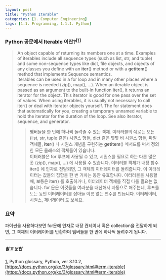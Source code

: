 ```yaml
---
layout: post
title: "Python Iterable"
categories: [1. Computer Engineering]
tags: [1.1. Programming, 1.1.1. Python]
---
```


### Python 공문에서 Iterable 이란?<sup><a href="#footnote_1_1" name="footnote_1_2">[1]</a></sup>
> An object capable of returning its members one at a time. Examples of iterables include all sequence types (such as list, str, and tuple) and some non-sequence types like dict, file objects, and objects of any classes you define with an __iter__() method or with a __getitem__() method that implements Sequence semantics.  
Iterables can be used in a for loop and in many other places where a sequence is needed (zip(), map(), …). When an iterable object is passed as an argument to the built-in function iter(), it returns an iterator for the object. This iterator is good for one pass over the set of values. When using iterables, it is usually not necessary to call iter() or deal with iterator objects yourself. The for statement does that automatically for you, creating a temporary unnamed variable to hold the iterator for the duration of the loop. See also iterator, sequence, and generator.
>> 멤버들을 한 번에 하나씩 돌려줄 수 있는 객체. 이터러블의 예로는 모든 (list, str, tuple 같은) 시퀀스 형들, dict 같은 몇몇 비 시퀀스 형들, 파일 객체들, __iter__() 나 시퀀스 개념을 구현하는 __getitem__() 메서드를 써서 정의한 모든 클래스의 객체들이 있습니다.  
이터러블은 for 루프에 사용될 수 있고, 시퀀스를 필요로 하는 다른 많은 곳 (zip(), map(), …) 에 사용될 수 있습니다. 이터러블 객체가 내장 함수 iter() 에 인자로 전달되면, 그 객체의 이터레이터를 돌려줍니다. 이 이터레이터는 값들의 집합을 한 번 거치는 동안 유효합니다. 이터러블을 사용할 때, 보통은 iter() 를 호출하거나, 이터레이터 객체를 직접 다룰 필요는 없습니다. for 문은 이것들을 여러분을 대신해서 자동으로 해주는데, 루프를 도는 동안 이터레이터를 잡아둘 이름 없는 변수를 만듭니다. 이터레이터, 시퀀스, 제너레이터 도 보세요.

### 요약

파이썬을 사용하다보면 for문에 인자로 내장 컨테이너 혹은 collection을 전달하게 되면, 그 객체의 이터레이터를 반환하며 멤버들을 한 번에 하나씩 돌려주게 됩니다.

---

##### 참고 문헌

<a href="#footnote_1_2" name="footnote_1_1">1.</a>  Python glossary, Python, ver 3.10.2, [https://docs.python.org/ko/3/glossary.html#term-iterable](https://docs.python.org/ko/3/glossary.html#term-iterable)